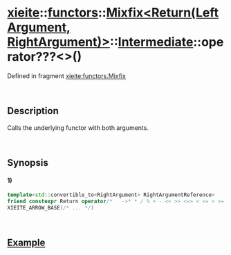 # [xieite](../../../../../../../../../xieite.md)\:\:[functors](../../../../../../../../../functors.md)\:\:[Mixfix<Return(LeftArgument, RightArgument)>](../../../../../../../mixfix.md)\:\:[Intermediate<LeftArgumentReference>](../../../../intermediate.md)\:\:operator???\<\>\(\)
Defined in fragment [xieite:functors.Mixfix](../../../../../../../../../../src/functors/mixfix.cpp)

&nbsp;

## Description
Calls the underlying functor with both arguments.

&nbsp;

## Synopsis
#### 1)
```cpp
template<std::convertible_to<RightArgument> RightArgumentReference>
friend constexpr Return operator/*   ->* * / % + - << >> <=> < <= > >= == != & ^ | && || *= /= %= += -= <<= >>= &= ^= |= ,   */(const Intermediate&& intermediate, RightArgumentReference&& rightArgument)
XIEITE_ARROW_BASE(/* ... */)
```

&nbsp;

## [Example](../../../../operators/i_dont_even_know.md)
